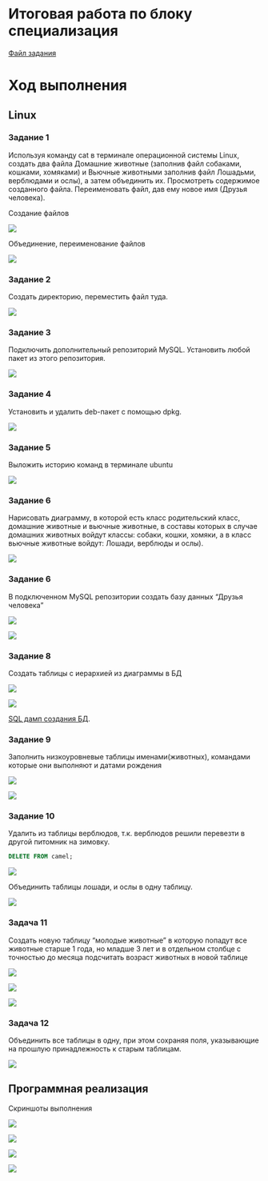 # Итоговая работа по блоку специализация

<a href="task/Итоговая%20аттестация.pdf" target="_blank">Файл задания</a>

# Ход выполнения

## Linux

### Задание 1 
Используя команду cat в терминале операционной системы Linux, создать два файла Домашние животные (заполнив файл собаками, кошками, хомяками) и Вьючные животными заполнив файл Лошадьми, верблюдами и ослы), а затем объединить их. Просмотреть содержимое созданного файла. Переименовать файл, дав ему новое имя (Друзья человека).

Создание файлов

![](images/img_001.png)

Объединение, переименование файлов

![](images/img_002.png)


### Задание 2

Создать директорию, переместить файл туда. 

![](images/img_003.png)

### Задание 3 

Подключить дополнительный репозиторий MySQL. Установить любой пакет из этого репозитория.

![](images/img_004.png)

### Задание 4

Установить и удалить deb-пакет с помощью dpkg. 

![](images/img_005.png)

### Задание 5

Выложить историю команд в терминале ubuntu

![](images/img_006.png)

### Задание 6 

Нарисовать диаграмму, в которой есть класс родительский класс, домашние
животные и вьючные животные, в составы которых в случае домашних
животных войдут классы: собаки, кошки, хомяки, а в класс вьючные животные
войдут: Лошади, верблюды и ослы).

![](images/img_007.png)

### Задание 6

В подключенном MySQL репозитории создать базу данных “Друзья
человека”

![](images/img_008.png)

![](images/img_009.png)

### Задание 8

Создать таблицы с иерархией из диаграммы в БД

![](images/img_010.png)

![](image/img_011.png)

<a href="data/Animals.SQL" target="_blank">SQL дамп создания БД</a>.

### Задание 9

Заполнить низкоуровневые таблицы именами(животных), командами
которые они выполняют и датами рождения

![](images/img_012.png)

![](images/img_013.png)


### Задание 10

Удалить из таблицы верблюдов, т.к. верблюдов решили перевезти в другой
питомник на зимовку. 

```sql
DELETE FROM camel;
```

![](images/img_014.png)

Объединить таблицы лошади, и ослы в одну таблицу.

![](images/img_015.png)

### Задача 11

Создать новую таблицу “молодые животные” в которую попадут все
животные старше 1 года, но младше 3 лет и в отдельном столбце с точностью
до месяца подсчитать возраст животных в новой таблице

![](images/img_016.png)

![](images/img_017.png)

![](images/img_018.png)

### Задача 12

Объединить все таблицы в одну, при этом сохраняя поля, указывающие на
прошлую принадлежность к старым таблицам.

![](images/img_019.png)

## Программная реализация

Скриншоты выполнения

![](images/img_020.png)

![](images/img_021.png)

![](images/img_022.png)

![](images/img_023.png)
